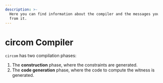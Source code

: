 ```yaml
---
description: >-
  Here you can find information about the compiler and the messages you may get
  from it.
---
```


# circom Compiler

`circom` has two compilation phases:

1. The **construction** phase, where the constraints are generated. 
2. The **code generation** phase, where the code to compute the witness is generated.

